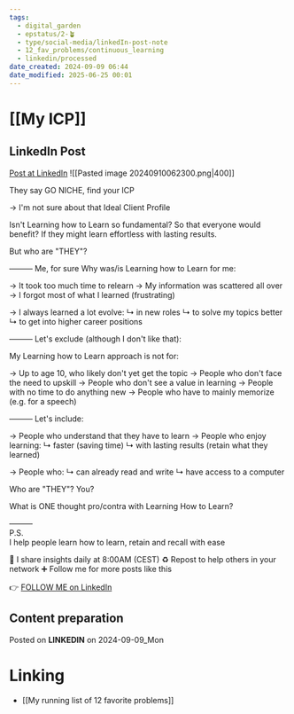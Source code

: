 ```yaml
---
tags:
  - digital_garden
  - epstatus/2-🪴
  - type/social-media/linkedIn-post-note
  - 12_fav_problems/continuous_learning
  - linkedin/processed
date_created: 2024-09-09 06:44
date_modified: 2025-06-25 00:01
---
```

# [[My ICP]]

## LinkedIn Post

[Post at LinkedIn](https://www.linkedin.com/posts/sebastiankamilli_they-say-go-niche-find-your-icp-im-not-activity-7238788306170187776-0QXS?utm_source=share&utm_medium=member_desktop)
![[Pasted image 20240910062300.png|400]]

They say GO NICHE, find your ICP

→ I'm not sure about that Ideal Client Profile

Isn't Learning how to Learn so fundamental?
So that everyone would benefit?
If they might learn effortless 
with lasting results.

But who are "THEY"?

——— Me, for sure
Why was/is Learning how to Learn for me:

→ It took too much time to relearn
→ My information was scattered all over
→ I forgot most of what I learned (frustrating)

→ I always learned a lot evolve:
↳ in new roles
↳ to solve my topics better
↳ to get into higher career positions

——— Let's exclude (although I don't like that):

My Learning how to Learn approach is not for:

→ Up to age 10, who likely don't yet get the topic
→ People who don't face the need to upskill
→ People who don't see a value in learning
→ People with no time to do anything new
→ People who have to mainly memorize 
(e.g. for a speech)

——— Let's include:

→ People who understand that they have to learn
→ People who enjoy learning:
↳ faster (saving time)
↳ with lasting results (retain what they learned)

→ People who:
↳ can already read and write
↳ have access to a computer

Who are "THEY"? You?

What is ONE thought pro/contra with Learning How to Learn?

———  
P.S.  
I help people learn how to learn, retain and recall with ease

🔔 I share insights daily at 8:00AM (CEST)
♻ Repost to help others in your network
➕ Follow me for more posts like this

👉 [FOLLOW ME on LinkedIn](https://www.linkedin.com/comm/mynetwork/discovery-see-all?usecase=PEOPLE_FOLLOWS&followMember=sebastiankamilli)

## Content preparation

Posted on **LINKEDIN** on 2024-09-09_Mon

# Linking

+ [[My running list of 12 favorite problems]]